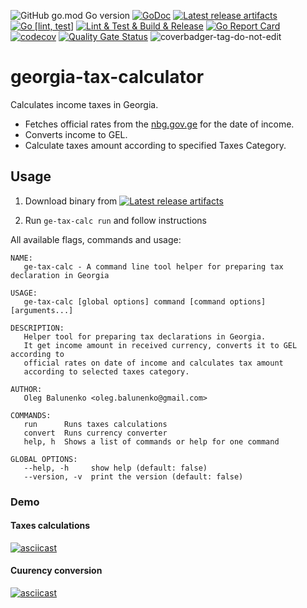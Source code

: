 ![GitHub go.mod Go version](https://img.shields.io/github/go-mod/go-version/obalunenko/georgia-tax-calculator)
[![GoDoc](https://godoc.org/github.com/obalunenko/georgia-tax-calculator?status.svg)](https://godoc.org/github.com/obalunenko/georgia-tax-calculator)
[![Latest release artifacts](https://img.shields.io/github/v/release/obalunenko/georgia-tax-calculator)](https://github.com/obalunenko/georgia-tax-calculator/releases/latest)
[![Go [lint, test]](https://github.com/obalunenko/georgia-tax-calculator/actions/workflows/go.yml/badge.svg)](https://github.com/obalunenko/georgia-tax-calculator/actions/workflows/go.yml)
[![Lint & Test & Build & Release](https://github.com/obalunenko/georgia-tax-calculator/actions/workflows/release.yml/badge.svg)](https://github.com/obalunenko/georgia-tax-calculator/actions/workflows/release.yml)
[![Go Report Card](https://goreportcard.com/badge/github.com/obalunenko/georgia-tax-calculator)](https://goreportcard.com/report/github.com/obalunenko/georgia-tax-calculator)
[![codecov](https://codecov.io/gh/obalunenko/georgia-tax-calculator/branch/master/graph/badge.svg)](https://codecov.io/gh/obalunenko/georgia-tax-calculator)
[![Quality Gate Status](https://sonarcloud.io/api/project_badges/measure?project=obalunenko_georgia-tax-calculator&metric=alert_status)](https://sonarcloud.io/summary/overall?id=obalunenko_georgia-tax-calculator)
![coverbadger-tag-do-not-edit](https://img.shields.io/badge/coverage-74.65%25-brightgreen?longCache=true&style=flat)


# georgia-tax-calculator

Calculates income taxes in Georgia.

- Fetches official rates from the [nbg.gov.ge](https://nbg.gov.ge) for the date of income.
- Converts income to GEL.
- Calculate taxes amount according to specified Taxes Category.


## Usage

1. Download binary from [![Latest release artifacts](https://img.shields.io/badge/artifacts-download-blue.svg)](https://github.com/obalunenko/georgia-tax-calculator/releases/latest)

2. Run `ge-tax-calc run` and follow instructions

All available flags, commands and usage:

```text
NAME:
   ge-tax-calc - A command line tool helper for preparing tax declaration in Georgia 

USAGE:
   ge-tax-calc [global options] command [command options] [arguments...]

DESCRIPTION:
   Helper tool for preparing tax declarations in Georgia.
   It get income amount in received currency, converts it to GEL according to
   official rates on date of income and calculates tax amount
   according to selected taxes category.

AUTHOR:
   Oleg Balunenko <oleg.balunenko@gmail.com>

COMMANDS:
   run      Runs taxes calculations
   convert  Runs currency converter
   help, h  Shows a list of commands or help for one command

GLOBAL OPTIONS:
   --help, -h     show help (default: false)
   --version, -v  print the version (default: false)
```


### Demo

#### Taxes calculations

[![asciicast](https://asciinema.org/a/rqN2ZwN72LNAfRQoGdmJmV4j5.svg)](https://asciinema.org/a/rqN2ZwN72LNAfRQoGdmJmV4j5)

#### Cuurency conversion

[![asciicast](https://asciinema.org/a/DhjfE2pOQa2PteSqKgOIYMBA5.svg)](https://asciinema.org/a/DhjfE2pOQa2PteSqKgOIYMBA5)
